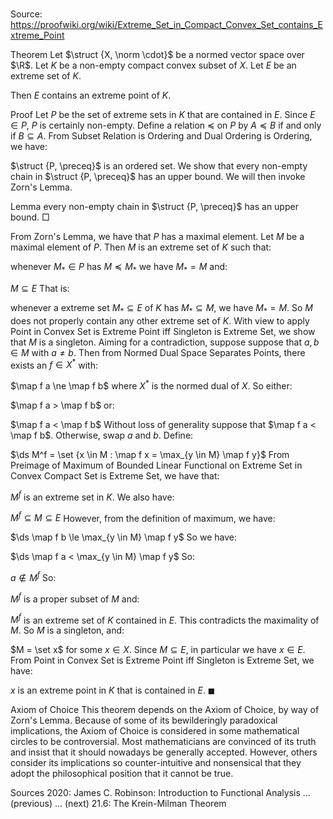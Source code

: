 # 

Source: https://proofwiki.org/wiki/Extreme_Set_in_Compact_Convex_Set_contains_Extreme_Point



Theorem
Let $\struct {X, \norm \cdot}$ be a normed vector space over $\R$. 
Let $K$ be a non-empty compact convex subset of $X$.
Let $E$ be an extreme set of $K$. 

Then $E$ contains an extreme point of $K$.


Proof
Let $P$ be the set of extreme sets in $K$ that are contained in $E$. 
Since $E \in P$, $P$ is certainly non-empty.
Define a relation $\preceq$ on $P$ by $A \preceq B$ if and only if $B \subseteq A$. 
From Subset Relation is Ordering and Dual Ordering is Ordering, we have:

$\struct {P, \preceq}$ is an ordered set.
We show that every non-empty chain in $\struct {P, \preceq}$ has an upper bound. 
We will then invoke Zorn's Lemma.

Lemma
every non-empty chain in $\struct {P, \preceq}$ has an upper bound.
$\Box$

From Zorn's Lemma, we have that $P$ has a maximal element.
Let $M$ be a maximal element of $P$. 
Then $M$ is an extreme set of $K$ such that: 

whenever $M_\ast \in P$ has $M \preceq M_\ast$ we have $M_\ast = M$
and:

$M \subseteq E$
That is: 

whenever a extreme set $M_\ast \subseteq E$ of $K$ has $M_\ast \subseteq M$, we have $M_\ast = M$.
So $M$ does not properly contain any other extreme set of $K$.
With view to apply Point in Convex Set is Extreme Point iff Singleton is Extreme Set, we show that $M$ is a singleton. 
Aiming for a contradiction, suppose suppose that $a, b \in M$ with $a \ne b$. 
Then from Normed Dual Space Separates Points, there exists an $f \in X^\ast$ with: 

$\map f a \ne \map f b$
where $X^\ast$ is the normed dual of $X$. 
So either: 

$\map f a > \map f b$
or:

$\map f a < \map f b$
Without loss of generality suppose that $\map f a < \map f b$.
Otherwise, swap $a$ and $b$. 
Define: 

$\ds M^f = \set {x \in M : \map f x = \max_{y \in M} \map f y}$
From Preimage of Maximum of Bounded Linear Functional on Extreme Set in Convex Compact Set is Extreme Set, we have that: 

$M^f$ is an extreme set in $K$.
We also have: 

$M^f \subseteq M \subseteq E$
However, from the definition of maximum, we have: 

$\ds \map f b \le \max_{y \in M} \map f y$
So we have: 

$\ds \map f a < \max_{y \in M} \map f y$
So:

$a \not \in M^f$
So:

$M^f$ is a proper subset of $M$
and:

$M^f$ is an extreme set of $K$ contained in $E$.
This contradicts the maximality of $M$. 
So $M$ is a singleton, and:

$M = \set x$
for some $x \in X$.
Since $M \subseteq E$, in particular we have $x \in E$.
From Point in Convex Set is Extreme Point iff Singleton is Extreme Set, we have: 

$x$ is an extreme point in $K$ that is contained in $E$.
$\blacksquare$


Axiom of Choice
This theorem depends on the Axiom of Choice, by way of Zorn's Lemma.
Because of some of its bewilderingly paradoxical implications, the Axiom of Choice is considered in some mathematical circles to be controversial.
Most mathematicians are convinced of its truth and insist that it should nowadays be generally accepted.
However, others consider its implications so counter-intuitive and nonsensical that they adopt the philosophical position that it cannot be true.


Sources
2020: James C. Robinson: Introduction to Functional Analysis ... (previous) ... (next) $21.6$: The Krein-Milman Theorem




